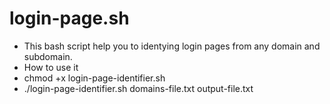 # login-page.sh
* This bash script help you to identying login pages from any domain and subdomain.
* How to use it
* chmod +x login-page-identifier.sh
* ./login-page-identifier.sh domains-file.txt output-file.txt

